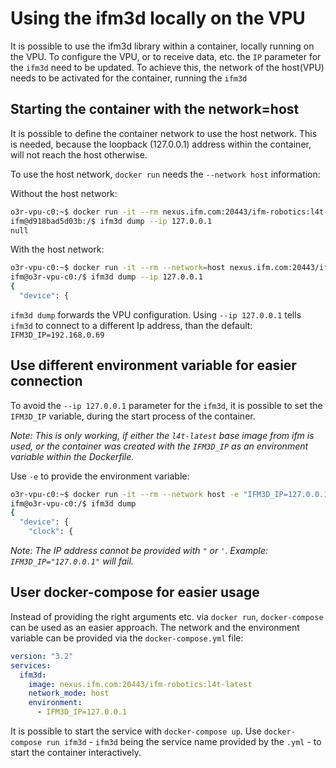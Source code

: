 # Using the ifm3d locally on the VPU

It is possible to use the ifm3d library within a container, locally running on the VPU. To configure the VPU, or to receive data, etc. the `IP` parameter for the `ifm3d` need to be updated. To achieve this, the network of the host(VPU) needs to be activated for the container, running the `ifm3d`

## Starting the container with the network=host

It is possible to define the container network to use the host network. This is needed, because the loopback (127.0.0.1) address within the container, will not reach the host otherwise.

To use the host network, `docker run` needs the `--network host` information:

Without the host network:

```bash
o3r-vpu-c0:~$ docker run -it --rm nexus.ifm.com:20443/ifm-robotics:l4t-latest
ifm@d918bad5d03b:/$ ifm3d dump --ip 127.0.0.1
null
```

With the host network:

```bash
o3r-vpu-c0:~$ docker run -it --rm --network=host nexus.ifm.com:20443/ifm-robotics:l4t-latest
ifm@o3r-vpu-c0:/$ ifm3d dump --ip 127.0.0.1
{
  "device": {
```

`ifm3d dump` forwards the VPU configuration. Using `--ip 127.0.0.1` tells `ifm3d` to connect to a different Ip address, than the default: `IFM3D_IP=192.168.0.69`

## Use different environment variable for easier connection

To avoid the `--ip 127.0.0.1` parameter for the `ifm3d`, it is possible to set the `IFM3D_IP` variable, during the start process of the container.

*Note: This is only working, if either the `l4t-latest` base image from ifm is used, or the container was created with the `IFM3D_IP` as an environment variable within the Dockerfile.*

Use `-e` to provide the environment variable:

```bash
o3r-vpu-c0:~$ docker run -it --rm --network host -e "IFM3D_IP=127.0.0.1"  nexus.ifm.com:20443/ifm-robotics:l4t-latest
ifm@o3r-vpu-c0:/$ ifm3d dump
{
  "device": {
    "clock": {
```

*Note: The IP address cannot be provided with `"` or `'`. Example: `IFM3D_IP="127.0.0.1"` will fail.*

## User docker-compose for easier usage

Instead of providing the right arguments etc. via `docker run`, `docker-compose` can be used as an easier approach. The network and the environment variable can be provided via the `docker-compose.yml` file:

```yml
version: "3.2"
services:
  ifm3d:
    image: nexus.ifm.com:20443/ifm-robotics:l4t-latest
    network_mode: host
    environment:
      - IFM3D_IP=127.0.0.1
```

It is possible to start the service with `docker-compose up`. Use `docker-compose run ifm3d` - `ifm3d` being the service name provided by the `.yml` - to start the container interactively.